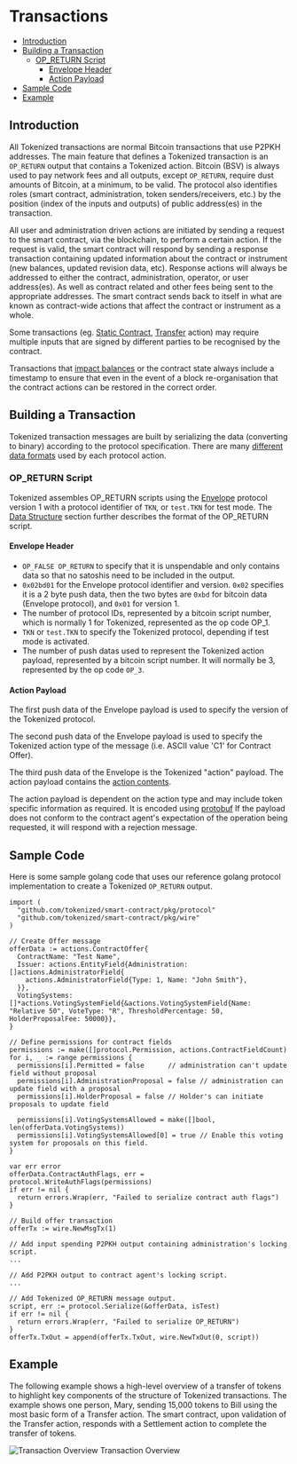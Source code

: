 # Transactions

- [Introduction](#introduction)
- [Building a Transaction](#building-a-transaction)
  - [OP_RETURN Script](#op_return-script)
    - [Envelope Header](#envelope-header)
    - [Action Payload](#action-payload)
- [Sample Code](#sample-code)
- [Example](#example)

<a name="introduction"></a>

## Introduction

All Tokenized transactions are normal Bitcoin transactions that use P2PKH addresses. The main feature that defines a Tokenized transaction is an `OP_RETURN` output that contains a Tokenized action. Bitcoin (BSV) is always used to pay network fees and all outputs, except `OP_RETURN`, require dust amounts of Bitcoin, at a minimum, to be valid. The protocol also identifies roles (smart contract, administration, token senders/receivers, etc.) by the position (index of the inputs and outputs) of public address(es) in the transaction.

All user and administration driven actions are initiated by sending a request to the smart contract, via the blockchain, to perform a certain action. If the request is valid, the smart contract will respond by sending a response transaction containing updated information about the contract or instrument (new balances, updated revision data, etc). Response actions will always be addressed to either the contract, administration, operator, or user address(es). As well as contract related and other fees being sent to the appropriate addresses. The smart contract sends back to itself in what are known as contract-wide actions that affect the contract or instrument as a whole.

Some transactions (eg. [Static Contract](../protocol/actions#static-contracts), [Transfer](../protocol/actions#action-transfer) action) may require multiple inputs that are signed by different parties to be recognised by the contract.

Transactions that [impact balances](../concepts/tokens#token-balances) or the contract state always include a timestamp to ensure that even in the event of a block re-organisation that the contract actions can be restored in the correct order.

<a name="building-a-transaction"></a>

## Building a Transaction

Tokenized transaction messages are built by serializing the data (converting to binary) according to the protocol specification. There are many [different data formats](../protocol/actions#field-types) used by each protocol action.

<a name="op_return-script"></a>

### OP_RETURN Script

Tokenized assembles OP_RETURN scripts using the [Envelope](https://github.com/tokenized/envelope) protocol version 1 with a protocol identifier of `TKN`, or `test.TKN` for test mode. The [Data Structure](https://github.com/tokenized/envelope#data-structure) section further describes the format of the OP_RETURN script.

<a name="envelope-header"></a>

#### Envelope Header

* `OP_FALSE OP_RETURN` to specify that it is unspendable and only contains data so that no satoshis need to be included in the output.
* `0x02bd01` for the Envelope protocol identifier and version. `0x02` specifies it is a 2 byte push data, then the two bytes are `0xbd` for bitcoin data (Envelope protocol), and `0x01` for version 1.
* The number of protocol IDs, represented by a bitcoin script number, which is normally 1 for Tokenized, represented as the op code OP_1.
* `TKN` or `test.TKN` to specify the Tokenized protocol, depending if test mode is activated.
* The number of push datas used to represent the Tokenized action payload, represented by a bitcoin script number. It will normally be 3, represented by the op code `OP_3`.

<a name="action-payload"></a>

#### Action Payload

The first push data of the Envelope payload is used to specify the version of the Tokenized protocol.

The second push data of the Envelope payload is used to specify the Tokenized action type of the message (i.e. ASCII value 'C1' for Contract Offer).

The third push data of the Envelope is the Tokenized "action" payload. The action payload contains the [action contents](../protocol/actions#all-actions).

The action payload is dependent on the action type and may include token specific information as required. It is encoded using [protobuf](https://developers.google.com/protocol-buffers/) If the payload does not conform to the contract agent's expectation of the operation being requested, it will respond with a rejection message.

<a name="sample-code"></a>

## Sample Code

Here is some sample golang code that uses our reference golang protocol implementation to create a Tokenized `OP_RETURN` output.

```
import (
  "github.com/tokenized/smart-contract/pkg/protocol"
  "github.com/tokenized/smart-contract/pkg/wire"
)

// Create Offer message
offerData := actions.ContractOffer{
  ContractName: "Test Name",
  Issuer: actions.EntityField{Administration: []actions.AdministratorField{
    actions.AdministratorField{Type: 1, Name: "John Smith"},
  }},
  VotingSystems: []*actions.VotingSystemField{&actions.VotingSystemField{Name: "Relative 50", VoteType: "R", ThresholdPercentage: 50, HolderProposalFee: 50000}},
}

// Define permissions for contract fields
permissions := make([]protocol.Permission, actions.ContractFieldCount)
for i, _ := range permissions {
  permissions[i].Permitted = false      // administration can't update field without proposal
  permissions[i].AdministrationProposal = false // administration can update field with a proposal
  permissions[i].HolderProposal = false // Holder's can initiate proposals to update field

  permissions[i].VotingSystemsAllowed = make([]bool, len(offerData.VotingSystems))
  permissions[i].VotingSystemsAllowed[0] = true // Enable this voting system for proposals on this field.
}

var err error
offerData.ContractAuthFlags, err = protocol.WriteAuthFlags(permissions)
if err != nil {
  return errors.Wrap(err, "Failed to serialize contract auth flags")
}

// Build offer transaction
offerTx := wire.NewMsgTx(1)

// Add input spending P2PKH output containing administration's locking script.
...

// Add P2PKH output to contract agent's locking script.
...

// Add Tokenized OP_RETURN message output.
script, err := protocol.Serialize(&offerData, isTest)
if err != nil {
  return errors.Wrap(err, "Failed to serialize OP_RETURN")
}
offerTx.TxOut = append(offerTx.TxOut, wire.NewTxOut(0, script))
```

<a name="example"></a>

## Example

The following example shows a high-level overview of a transfer of tokens to highlight key components of the structure of Tokenized transactions. The example shows one person, Mary, sending 15,000 tokens to Bill using the most basic form of a Transfer action. The smart contract, upon validation of the Transfer action, responds with a Settlement action to complete the transfer of tokens.

![Transaction Overview](https://raw.githubusercontent.com/tokenized/docs/master/images/transactions-overview.svg?sanitize=true)
<span name="image-label">Transaction Overview</span>
